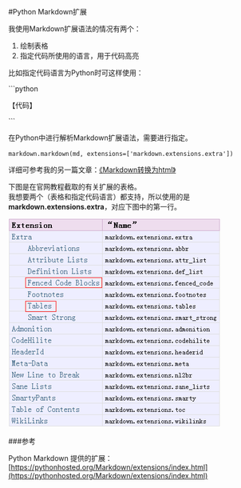 #Python Markdown扩展

我使用Markdown扩展语法的情况有两个：

1. 绘制表格
2. 指定代码所使用的语言，用于代码高亮

比如指定代码语言为Python时可这样使用：

\```python  
  
  【代码】  
  
\```

在Python中进行解析Markdown扩展语法，需要进行指定。

    markdown.markdown(md, extensions=['markdown.extensions.extra'])

详细可参考我的另一篇文章：[《Markdown转换为html》](/webpy/webpy_md2html.html)

下图是在官网教程截取的有关扩展的表格。  
我想要两个（表格和指定代码语言）都支持，所以使用的是**markdown.extensions.extra**，对应下图中的第一行。

![](/static/img/py_md_extra.png)


###参考

Python Markdown 提供的扩展：  
[https://pythonhosted.org/Markdown/extensions/index.html](https://pythonhosted.org/Markdown/extensions/index.html)


